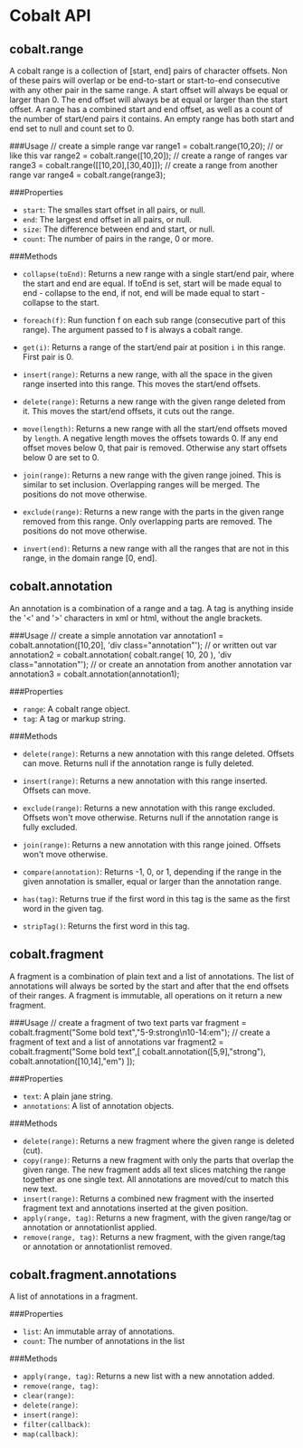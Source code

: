 Cobalt API
==========

cobalt.range
------------
A cobalt range is a collection of [start, end] pairs of character offsets.
Non of these pairs will overlap or be end-to-start or start-to-end consecutive with any other pair in the same range.
A start offset will always be equal or larger than 0. The end offset will
always be at equal or larger than the start offset.
A range has a combined start and end offset, as well as a count of the number of start/end pairs it contains.
An empty range has both start and end set to null and count set to 0.

###Usage
	// create a simple range
	var range1 = cobalt.range(10,20);
	// or like this
	var range2 = cobalt.range([10,20]);
	// create a range of ranges
	var range3 = cobalt.range([[10,20],[30,40]]);
	// create a range from another range
	var range4 = cobalt.range(range3);


###Properties
- `start`: The smalles start offset in all pairs, or null.
- `end`: The largest end offset in all pairs, or null.
- `size`: The difference between end and start, or null.
- `count`: The number of pairs in the range, 0 or more.

###Methods
- `collapse(toEnd)`: Returns a new range with a single start/end pair, where the start and end are equal. If toEnd is set, start will be made equal to end - collapse to the end, if not, end will be made equal to start - collapse to the start.

- `foreach(f)`: Run function f on each sub range (consecutive part of this range). The argument passed to f is always a cobalt range.

- `get(i)`: Returns a range of the start/end pair at position `i` in this range. First pair is 0.

- `insert(range)`: Returns a new range, with all the space in the given range inserted into this range. This moves the start/end offsets.

- `delete(range)`: Returns a new range with the given range deleted from it. This moves the start/end offsets, it cuts out the range.

- `move(length)`: Returns a new range with all the start/end offsets moved by `length`. A negative length moves the offsets towards 0. If any end offset moves below 0, that pair is removed. Otherwise any start offsets below 0 are set to 0.

- `join(range)`: Returns a new range with the given range joined. This is similar to set inclusion. Overlapping ranges will be merged. The positions
do not move otherwise.

- `exclude(range)`: Returns a new range with the parts in the given range removed from this range. Only overlapping parts are removed. The positions do not move otherwise.

- `invert(end)`: Returns a new range with all the ranges that are not in this range, in the domain range [0, end].

cobalt.annotation
-----------------
An annotation is a combination of a range and a tag. A tag is anything inside the '<' and '>' characters in xml or html, without the angle brackets.

###Usage
	// create a simple annotation
	var annotation1 = cobalt.annotation([10,20], 'div class="annotation"');
	// or written out
	var annotation2 = cobalt.annotation( cobalt.range( 10, 20 ), 'div class="annotation"');
	// or create an annotation from another annotation
	var annotation3 = cobalt.annotation(annotation1);
	
###Properties
- `range`: A cobalt range object.
- `tag`: A tag or markup string.

###Methods
- `delete(range)`: Returns a new annotation with this range deleted. Offsets can move. Returns null if the annotation range is fully deleted.

- `insert(range)`: Returns a new annotation with this range inserted.
Offsets can move.

- `exclude(range)`: Returns a new annotation with this range excluded.
Offsets won't move otherwise. Returns null if the annotation range is fully excluded.

- `join(range)`: Returns a new annotation with this range joined. Offsets won't move otherwise.

- `compare(annotation)`: Returns -1, 0, or 1, depending if the range in the given annotation is smaller, equal or larger than the annotation range.

- `has(tag)`: Returns true if the first word in this tag is the same as the first word in the given tag.

- `stripTag()`: Returns the first word in this tag.

cobalt.fragment
---------------
A fragment is a combination of plain text and a list of annotations. The list of annotations will always be sorted by the start and after that the end offsets of their ranges. A fragment is immutable, all operations on it return a new fragment.

###Usage
	// create a fragment of two text parts
	var fragment = cobalt.fragment("Some bold text","5-9:strong\n10-14:em");
	// create a fragment of text and a list of annotations
	var fragment2 = cobalt.fragment("Some bold text",[
		cobalt.annotation([5,9],"strong"),
		cobalt.annotation([10,14],"em")
	]);

###Properties
- `text`: A plain jane string.
- `annotations`: A list of annotation objects.

###Methods 
- `delete(range)`: Returns a new fragment where the given range is deleted (cut).
- `copy(range)`: Returns a new fragment with only the parts that overlap the given range. The new fragment adds all text slices matching the range together as one single text. All annotations are moved/cut to match this new text.
- `insert(range)`: Returns a combined new fragment with the inserted fragment text and annotations inserted at the given position.
- `apply(range, tag)`: Returns a new fragment, with the given range/tag or annotation or annotationlist applied.
- `remove(range, tag)`: Returns a new fragment, with the given range/tag or annotation or annotationlist removed.


cobalt.fragment.annotations
---------------------------
A list of annotations in a fragment.

###Properties
- `list`: An immutable array of annotations.
- `count`: The number of annotations in the list

###Methods
- `apply(range, tag)`: Returns a new list with a new annotation added.
- `remove(range, tag)`:
- `clear(range)`:
- `delete(range)`:
- `insert(range)`:
- `filter(callback)`:
- `map(callback)`:

